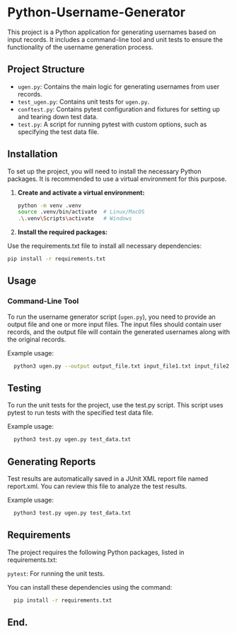 # Python-Username-Generator
This project is a Python application for generating usernames based on input records. It includes a command-line tool and unit tests to ensure the functionality of the username generation process. 

## Project Structure

- `ugen.py`: Contains the main logic for generating usernames from user records.
- `test_ugen.py`: Contains unit tests for `ugen.py`.
- `conftest.py`: Contains pytest configuration and fixtures for setting up and tearing down test data.
- `test.py`: A script for running pytest with custom options, such as specifying the test data file.

## Installation

To set up the project, you will need to install the necessary Python packages. It is recommended to use a virtual environment for this purpose.

1. **Create and activate a virtual environment:**

   ```sh
   python -m venv .venv
   source .venv/bin/activate  # Linux/MacOS
   .\.venv\Scripts\activate   # Windows
   ```

2. **Install the required packages:**

Use the requirements.txt file to install all necessary dependencies:
   ```sh
   pip install -r requirements.txt
   ```

## Usage
### Command-Line Tool

To run the username generator script (`ugen.py`), you need to provide an output file and one or more input files. The input files should contain user records, and the output file will contain the generated usernames along with the original records.

Example usage:

 ```sh
   python3 ugen.py --output output_file.txt input_file1.txt input_file2.txt

   ```
## Testing

To run the unit tests for the project, use the test.py script. This script uses pytest to run tests with the specified test data file.

Example usage:

 ```sh
   python3 test.py ugen.py test_data.txt

   ```

## Generating Reports

Test results are automatically saved in a JUnit XML report file named report.xml. You can review this file to analyze the test results.

Example usage:

 ```sh
   python3 test.py ugen.py test_data.txt

   ```

## Requirements

The project requires the following Python packages, listed in requirements.txt:

`pytest`: For running the unit tests.

You can install these dependencies using the command:

 ```sh
   pip install -r requirements.txt

   ```
   
## End.